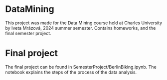 # DataMining
This project was made for the Data Mining course held at Charles University by Iveta Mrázová, 2024 summer semester. Contains homeworks, and the final semester project.
# Final project
The final project can be found in SemesterProject/BerlinBiking.ipynb. The notebook explains the steps of the process of the 
data analysis.
